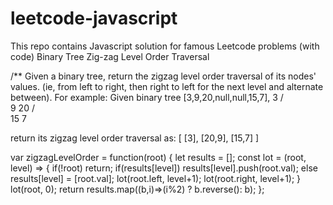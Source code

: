 # leetcode-javascript
This repo contains Javascript solution for famous Leetcode problems (with code)
Binary Tree Zig-zag Level Order Traversal 

/**
Given a binary tree, return the zigzag level order traversal of its nodes' values. 
(ie, from left to right, then right to left for the next level and alternate between).
For example:
Given binary tree [3,9,20,null,null,15,7],
    3
   / \
  9  20
    /  \
   15   7
   
return its zigzag level order traversal as:
[
  [3],
  [20,9],
  [15,7]
]
<!-- ---------------------------------------------------------------------- -->
var zigzagLevelOrder = function(root) {
    let results = [];
    const lot = (root, level) => {
        if(!root) return;
        if(results[level]) results[level].push(root.val);
        else results[level] = [root.val];
        lot(root.left, level+1);
        lot(root.right, level+1);
    }
    lot(root, 0);
    return results.map((b,i)=>(i%2) ? b.reverse(): b);
};
